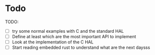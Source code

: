 # Todo

TODO:

- [ ] try some normal examples with C and the standard HAL
- [ ] Define at least which are the most important API to implement
- [ ] Look at the implementation of the C HAL
- [ ] Start reading embedded rust to understand what are the next daysss
